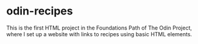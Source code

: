 # odin-recipes

This is the first HTML project in the Foundations Path of The Odin Project, where I set up a website with links to recipes using basic HTML elements.